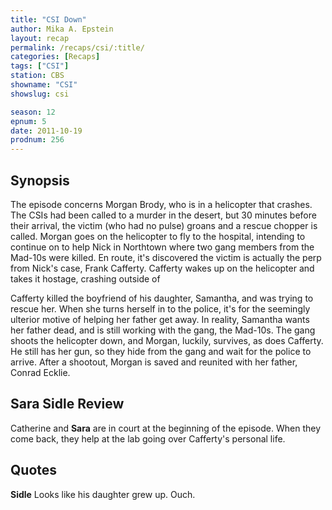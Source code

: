 ```yaml
---
title: "CSI Down"
author: Mika A. Epstein
layout: recap
permalink: /recaps/csi/:title/
categories: [Recaps]
tags: ["CSI"]
station: CBS
showname: "CSI"
showslug: csi

season: 12
epnum: 5  
date: 2011-10-19
prodnum: 256  
---
```


## Synopsis

The episode concerns Morgan Brody, who is in a helicopter that crashes. The CSIs had been called to a murder in the desert, but 30 minutes before their arrival, the victim (who had no pulse) groans and a rescue chopper is called. Morgan goes on the helicopter to fly to the hospital, intending to continue on to help Nick in Northtown where two gang members from the Mad-10s were killed. En route, it's discovered the victim is actually the perp from Nick's case, Frank Cafferty. Cafferty wakes up on the helicopter and takes it hostage, crashing outside of

Cafferty killed the boyfriend of his daughter, Samantha, and was trying to rescue her. When she turns herself in to the police, it's for the seemingly ulterior motive of helping her father get away. In reality, Samantha wants her father dead, and is still working with the gang, the Mad-10s. The gang shoots the helicopter down, and Morgan, luckily, survives, as does Cafferty. He still has her gun, so they hide from the gang and wait for the police to arrive. After a shootout, Morgan is saved and reunited with her father, Conrad Ecklie.

## Sara Sidle Review

Catherine and **Sara** are in court at the beginning of the episode. When they come back, they help at the lab going over Cafferty's personal life.

## Quotes

**Sidle** Looks like his daughter grew up. Ouch.

